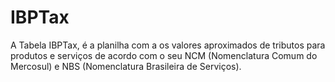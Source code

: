 # IBPTax
A Tabela IBPTax, é a planilha com a os valores aproximados de tributos para produtos e serviços de acordo com o seu NCM (Nomenclatura Comum do Mercosul) e NBS (Nomenclatura Brasileira de Serviços).
